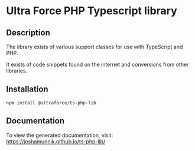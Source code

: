 # Ultra Force PHP Typescript library

## Description

The library exists of various support classes for use with TypeScript and PHP.

It exists of code snippets found on the internet and conversions from other libraries.

## Installation

`npm install @ultraforce/ts-php-lib`

## Documentation

To view the generated documentation, visit: https://joshamunnik.github.io/ts-php-lib/